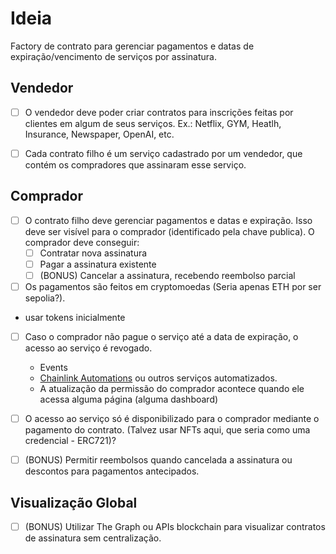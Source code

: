 # Ideia

Factory de contrato para gerenciar pagamentos e datas de expiração/vencimento de serviços por assinatura.

## Vendedor

- [ ] O vendedor deve poder criar contratos para inscrições feitas por clientes em algum de seus serviços. Ex.: Netflix, GYM, Heatlh, Insurance, Newspaper, OpenAI, etc.

- [ ] Cada contrato filho é um serviço cadastrado por um vendedor, que contém os compradores que assinaram esse serviço.

## Comprador

- [ ] O contrato filho deve gerenciar pagamentos e datas e expiração. Isso deve ser visível para o comprador (identificado pela chave publica). O comprador deve conseguir:
    - [ ] Contratar nova assinatura
    - [ ] Pagar a assinatura existente
    - [ ] (BONUS) Cancelar a assinatura, recebendo reembolso parcial

- [ ] Os pagamentos são feitos em cryptomoedas (Seria apenas ETH por ser sepolia?).
- usar tokens inicialmente

- [ ] Caso o comprador não pague o serviço até a data de expiração, o acesso ao serviço é revogado. 
    - Events
    - [Chainlink Automations](https://chain.link/automation) ou outros serviços automatizados.
    - A atualização da permissão do comprador acontece quando ele acessa alguma página (alguma dashboard)

- [ ] O acesso ao serviço só é disponibilizado para o comprador mediante o pagamento do contrato. (Talvez usar NFTs aqui, que seria como uma credencial - ERC721)?

- [ ] (BONUS) Permitir reembolsos quando cancelada a assinatura ou descontos para pagamentos antecipados.

## Visualização Global

- [ ] (BONUS) Utilizar The Graph ou APIs blockchain para visualizar contratos de assinatura sem centralização.